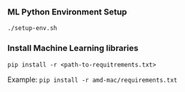 ### ML Python Environment Setup
```
./setup-env.sh
```

### Install Machine Learning libraries
```
pip install -r <path-to-requitrements.txt>
```
Example: `pip install -r amd-mac/requirements.txt`
